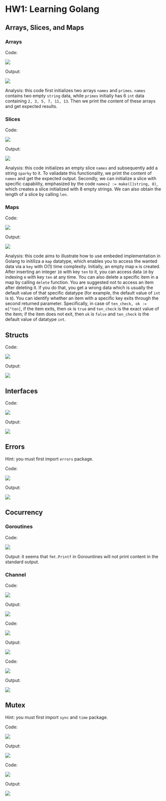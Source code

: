 # HW1: Learning Golang

## Arrays, Slices, and Maps

### Arrays

Code:

![](./img/1.png)

Output:

![](./img/2.png)

Analysis: this code first initializes two arrays `names` and `primes`. `names` contains two empty `string` data, while `primes` initially has 6 `int` data containing `2, 3, 5, 7, 11, 13`. Then we print the content of these arrays and get expected results.

### Slices

Code: 

![](./img/3.png)

Output:

![](./img/4.png)

Analysis: this code initializes an empty slice `names` and subsequently add a string `sparky` to it. To valiadate this functionality, we print the content of `names` and get the expected output. Secondly, we can initialize a slice with specific capability, emphasized by the code `names2 := make([]string, 8)`, which creates a slice initialized with 8 empty strings. We can also obtain the length of a slice by calling `len`.

### Maps

Code:

![](./img/5.png)

Output:

![](./img/6.png)

Analysis: this code aims to illustrate how to use embeded implementation in Golang to initiliza a `map` datatype, which enables you to access the wanted data via a `key` with O(1) time complexity. Initially, an empty map `m` is created. After inserting an integer `10` with key `ten` to it, you can access data `10` by indexing `m` with key `ten` at any time. You can also delete a specific item in a map by calling `delete` function. You are suggested not to access an item after deleting it. If you do that, you get a wrong data which is usually the default value of that specific datatype (for example, the default value of `int` is `0`). You can identify whether an item with a specific key exits through the second returned parameter. Specifically, in case of `ten_check, ok := m["ten]`, if the item exits, then `ok` is `true` and `ten_check` is the exact value of the item; if the item does not exit, then `ok` is `false` and `ten_check` is the default value of datatype `int`.

## Structs

Code:

![](./img/7.png)

Output:

![](./img/8.png)

## Interfaces

Code:

![](./img/9.png)

Output:

![](./img/10.png)


## Errors

Hint: you must first import `errors` package.

Code: 

![](./img/11.png)

Output:

![](./img/12.png)


## Cocurrency

### Goroutines

Code: 

![](./img/13.png)

Output: it seems that `fmt.Printf` in Gorountines will not print content in the standard output.


### Channel

Code:

![](./img/14.png)

Output: 

![](./img/15.png)

Code:

![](./img/16.png)

Output:

![](./img/17.png)

Code:

![](./img/18.png)

Output: 

![](./img/19.png)

## Mutex

Hint: you must first import `sync` and `time` package.

Code: 

![](./img/20.png)

Output:

![](./img/21.png)

Code:

![](./img/22.png)

Output:

![](./img/23.png)